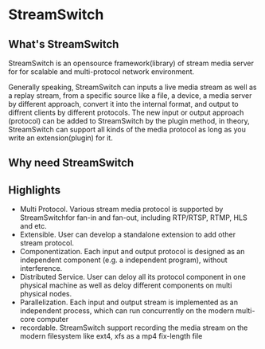 # StreamSwitch

## What's StreamSwitch

StreamSwitch is an opensource framework(library) of stream media server for for scalable and multi-protocol network environment.

Generally speaking, StreamSwitch can inputs a live media stream as well as a replay stream, from a specific source like a file, a device, a media server by different approach, convert it into the internal format, and output to diffrent clients by different protocols. The new input or output approach (protocol) can be added to StreamSwitch by the plugin method, in theory, StreamSwitch can support all kinds of the media protocol as long as you write an extension(plugin) for it. 




## Why need StreamSwitch



## Highlights

* Multi Protocol. Various stream media protocol is supported by StreamSwitchfor fan-in and fan-out, including RTP/RTSP, RTMP, HLS and etc.
* Extensible. User can develop a standalone extension to add other stream protocol. 
* Componentization. Each input and output protocol is designed as an independent component (e.g. a independent program), without interference. 
* Distributed Service. User can deloy all its protocol component in one physical machine as well as deloy different components on multi physical nodes.
* Parallelization. Each input and output stream is implemented as an independent process, which can run concurrently on the modern multi-core computer
* recordable. StreamSwitch support recording the media stream on the modern filesystem like ext4, xfs as a mp4 fix-length file 
